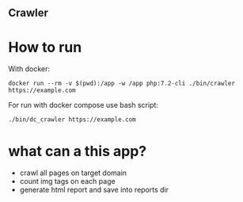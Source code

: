 ## Crawler
# How to run
With docker:

``docker run --rm -v $(pwd):/app -w /app php:7.2-cli ./bin/crawler https://example.com``

For run with docker compose use bash script:

``./bin/dc_crawler https://example.com``

# what can a this app?

* crawl all pages on target domain
* count img tags on each page
* generate html report and save into reports dir
